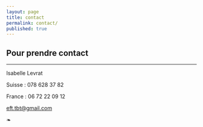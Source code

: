 ```yaml
---
layout: page
title: contact
permalink: contact/
published: true
---
```



## Pour prendre **contact**

<div class="line"><hr /></div><div class="clearfix"></div>

Isabelle Levrat

<i class="fa fa-mobile"></i> Suisse : 078 628 37 82

<i class="fa fa-mobile"></i> France : 06 72 22 09 12

[eft.tbt@gmail.com](mailto:eft.tbt@gmail.com)

❧
